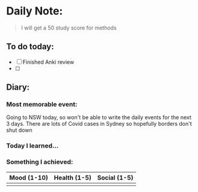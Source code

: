 # Daily Note: 

> I will get a 50 study score for methods

## To do today:
- [ ] Finished Anki review
- [ ] 

## Diary:
### Most memorable event:
Going to NSW today, so won't be able to write the daily events for the next 3 days. There are lots of Covid cases in Sydney so hopefully borders don't shut down 

### Today I learned...


### Something I achieved:



| Mood (1-10) | Health (1-5) | Social (1-5) |
| ----------- | ------------ | ------------ |
|             |              |              |
